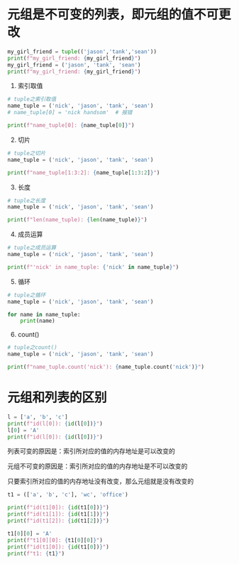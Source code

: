 # 元组是不可变的列表，即元组的值不可更改
```python
my_girl_friend = tuple(('jason','tank','sean'))
print(f"my_girl_friend: {my_girl_friend}")
my_girl_friend = ('jason', 'tank', 'sean')
print(f"my_girl_friend: {my_girl_friend}")
```
1. 索引取值
```python
# tuple之索引取值
name_tuple = ('nick', 'jason', 'tank', 'sean')
# name_tuple[0] = 'nick handsom'  # 报错

print(f"name_tuple[0]: {name_tuple[0]}")
```
2. 切片
```python
# tuple之切片
name_tuple = ('nick', 'jason', 'tank', 'sean')

print(f"name_tuple[1:3:2]: {name_tuple[1:3:2]}")
```
3. 长度
```python
# tuple之长度
name_tuple = ('nick', 'jason', 'tank', 'sean')

print(f"len(name_tuple): {len(name_tuple)}")
```
4. 成员运算
```python
# tuple之成员运算
name_tuple = ('nick', 'jason', 'tank', 'sean')

print(f"'nick' in name_tuple: {'nick' in name_tuple}")
```
5. 循环
```python
# tuple之循环
name_tuple = ('nick', 'jason', 'tank', 'sean')

for name in name_tuple:
    print(name)
```
6. count()
```python
# tuple之count()
name_tuple = ('nick', 'jason', 'tank', 'sean')

print(f"name_tuple.count('nick'): {name_tuple.count('nick')}")
```
# 元组和列表的区别
```python
l = ['a', 'b', 'c']
print(f"id(l[0]): {id(l[0])}")
l[0] = 'A'
print(f"id(l[0]): {id(l[0])}")
```
列表可变的原因是：索引所对应的值的内存地址是可以改变的

元组不可变的原因是：索引所对应的值的内存地址是不可以改变的

只要索引所对应的值的内存地址没有改变，那么元组就是没有改变的
```python
t1 = (['a', 'b', 'c'], 'wc', 'office')

print(f"id(t1[0]): {id(t1[0])}")
print(f"id(t1[1]): {id(t1[1])}")
print(f"id(t1[2]): {id(t1[2])}")

t1[0][0] = 'A'
print(f"t1[0][0]: {t1[0][0]}")
print(f"id(t1[0]): {id(t1[0])}")
print(f"t1: {t1}")
```
